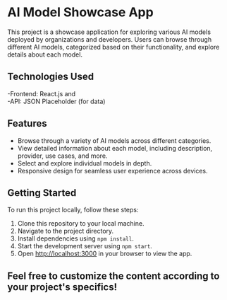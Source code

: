 # AI Model Showcase App

This project is a showcase application for exploring various AI models deployed by organizations and developers. Users can browse through different AI models, categorized based on their functionality, and explore details about each model.

## Technologies Used

  -Frontend: React.js     and      
  -API: JSON Placeholder (for  data)

## Features

- Browse through a variety of AI models across different categories.
- View detailed information about each model, including description, provider, use cases, and more.
- Select and explore individual models in depth.
- Responsive design for seamless user experience across devices.

## Getting Started

To run this project locally, follow these steps:

1. Clone this repository to your local machine.
2. Navigate to the project directory.
3. Install dependencies using `npm install`.
4. Start the development server using `npm start`.
5. Open [http://localhost:3000](http://localhost:3000) in your browser to view the app.

## Feel free to customize the content according to your project's specifics!
